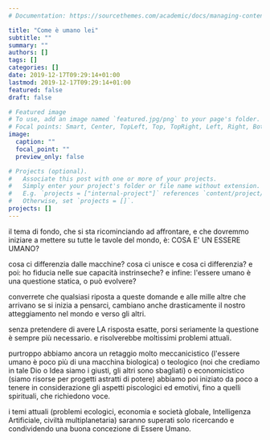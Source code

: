 ```yaml
---
# Documentation: https://sourcethemes.com/academic/docs/managing-content/

title: "Come è umano lei"
subtitle: ""
summary: ""
authors: []
tags: []
categories: []
date: 2019-12-17T09:29:14+01:00
lastmod: 2019-12-17T09:29:14+01:00
featured: false
draft: false

# Featured image
# To use, add an image named `featured.jpg/png` to your page's folder.
# Focal points: Smart, Center, TopLeft, Top, TopRight, Left, Right, BottomLeft, Bottom, BottomRight.
image:
  caption: ""
  focal_point: ""
  preview_only: false

# Projects (optional).
#   Associate this post with one or more of your projects.
#   Simply enter your project's folder or file name without extension.
#   E.g. `projects = ["internal-project"]` references `content/project/deep-learning/index.md`.
#   Otherwise, set `projects = []`.
projects: []
---
```


il tema di fondo, che si sta ricominciando ad affrontare, e che dovremmo iniziare a mettere su tutte le tavole del mondo, è:
COSA E' UN ESSERE UMANO?

cosa ci differenzia dalle macchine? cosa ci unisce e cosa ci differenzia?
e poi: ho fiducia nelle sue capacità instrinseche?
e infine: l'essere umano è una questione statica, o può evolvere?

converrete che qualsiasi riposta a queste domande e alle mille altre che arrivano se si inizia a pensarci, cambiano anche drasticamente il nostro atteggiamento nel mondo e verso gli altri.

senza pretendere di avere LA risposta esatte, porsi seriamente la questione è sempre più necessario. e risolverebbe moltissimi problemi attuali.

purtroppo abbiamo ancora un retaggio molto meccanicistico (l'essere umano è poco più di una macchina biologica) o teologico (noi che crediamo in tale Dio o Idea siamo i giusti, gli altri sono sbagliati) o economicistico (siamo risorse per progetti astratti di potere)
abbiamo poi iniziato da poco a tenere in considerazione gli aspetti piscologici ed emotivi, fino a quelli spirituali, che richiedono voce.

i temi attuali (problemi ecologici, economia e società globale, Intelligenza Artificiale, civiltà multiplanetaria) saranno superati solo ricercando e condividendo una buona concezione di Essere Umano.